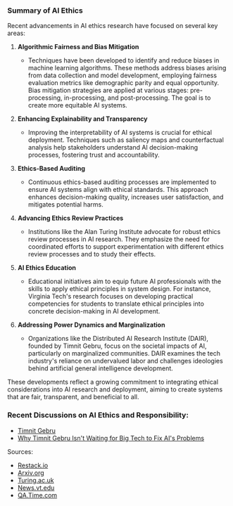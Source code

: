 ### Summary of AI Ethics

Recent advancements in AI ethics research have focused on several key areas:

1. **Algorithmic Fairness and Bias Mitigation**
   - Techniques have been developed to identify and reduce biases in machine learning algorithms. These methods address biases arising from data collection and model development, employing fairness evaluation metrics like demographic parity and equal opportunity. Bias mitigation strategies are applied at various stages: pre-processing, in-processing, and post-processing. The goal is to create more equitable AI systems.

2. **Enhancing Explainability and Transparency**
   - Improving the interpretability of AI systems is crucial for ethical deployment. Techniques such as saliency maps and counterfactual analysis help stakeholders understand AI decision-making processes, fostering trust and accountability.

3. **Ethics-Based Auditing**
   - Continuous ethics-based auditing processes are implemented to ensure AI systems align with ethical standards. This approach enhances decision-making quality, increases user satisfaction, and mitigates potential harms.

4. **Advancing Ethics Review Practices**
   - Institutions like the Alan Turing Institute advocate for robust ethics review processes in AI research. They emphasize the need for coordinated efforts to support experimentation with different ethics review processes and to study their effects.

5. **AI Ethics Education**
   - Educational initiatives aim to equip future AI professionals with the skills to apply ethical principles in system design. For instance, Virginia Tech's research focuses on developing practical competencies for students to translate ethical principles into concrete decision-making in AI development.

6. **Addressing Power Dynamics and Marginalization**
   - Organizations like the Distributed AI Research Institute (DAIR), founded by Timnit Gebru, focus on the societal impacts of AI, particularly on marginalized communities. DAIR examines the tech industry's reliance on undervalued labor and challenges ideologies behind artificial general intelligence development.

These developments reflect a growing commitment to integrating ethical considerations into AI research and deployment, aiming to create systems that are fair, transparent, and beneficial to all.

### Recent Discussions on AI Ethics and Responsibility:
- [Timnit Gebru](https://qa.time.com/6308988/timnit-gebru-ai/?utm_source=openai)
- [Why Timnit Gebru Isn't Waiting for Big Tech to Fix AI's Problems](https://time.com/6132399/timnit-gebru-ai-google/?utm_source=openai)

Sources:
- [Restack.io](https://www.restack.io/p/ai-ethics-and-fairness-answer-research-advancements-cat-ai?utm_source=openai)
- [Arxiv.org](https://arxiv.org/abs/2105.00002?utm_source=openai)
- [Turing.ac.uk](https://www.turing.ac.uk/news/publications/advancing-ethics-review-practices-ai-research?utm_source=openai)
- [News.vt.edu](https://news.vt.edu/articles/2024/09/hoda-eldardiry-s-nsf-supported-research-aims-to-enhance-ai-ethic.html?utm_source=openai)
- [QA.Time.com](https://qa.time.com/6308988/timnit-gebru-ai/?utm_source=openai)